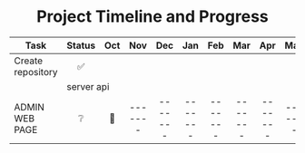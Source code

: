 <!-- markdownlint-disable MD033 -->
<!-- markdownlint-disable MD041 -->
<h1 align="center">Project Timeline and Progress</h1>

|Task                                       |Status  |Oct |Nov |Dec |Jan |Feb |Mar |Apr |May |Jun |Jul |Aug |Sep |Oct |
|-------------------------------------------|:------:|:--:|:--:|:--:|:--:|:--:|:--:|:--:|:--:|:--:|:--:|:--:|:--:|:--:|
|Create repository                          |✅|
|<td colspan=5>server api</td>
|ADMIN WEB PAGE                             |❔      |🔵|-------|-------|-------|-------|-------|-------|-------|-------|-------|-------|-------|-------|
